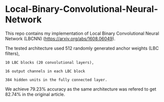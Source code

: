 # Local-Binary-Convolutional-Neural-Network
This repo contains my implementation of Local Binary Convolutional Neural Network (LBCNN) (https://arxiv.org/abs/1608.06049).

The tested architecture used
    512 randomly generated anchor weights (LBC filters),
    
    10 LBC blocks (20 convolutional layers),
    
    16 output channels in each LBC block
    
    384 hidden units in the fully connected layer.
   
 We achieve 79.23% accuracy as the same architecture was refered to get 82.74% in the original article. 
